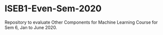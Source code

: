 # ISEB1-Even-Sem-2020
Repository to evaluate Other Components for Machine Learning Course for Sem 6, Jan to June 2020. 
